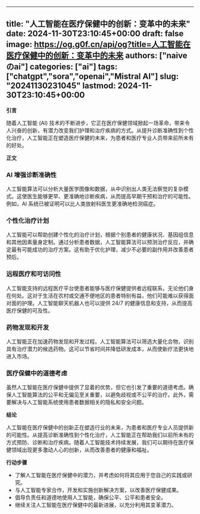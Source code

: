 
---
title: "人工智能在医疗保健中的创新：变革中的未来"
date: 2024-11-30T23:10:45+00:00
draft: false
image: https://og.g0f.cn/api/og?title=人工智能在医疗保健中的创新：变革中的未来
authors: ["naiveのai"]
categories: ["ai"]
tags: ["chatgpt","sora","openai","Mistral AI"]
slug: "20241130231045"
lastmod: 2024-11-30T23:10:45+00:00
---
**引言**

随着人工智能 (AI) 技术的不断进步，它正在医疗保健领域掀起一场革命，带来令人兴奋的创新，有潜力改变我们护理和治疗疾病的方式。从提升诊断准确性到个性化治疗，人工智能正在塑造医疗保健的未来，为患者和医疗专业人员带来前所未有的好处。

**正文**

### AI 增强诊断准确性

人工智能算法可以分析大量医学图像和数据，从中识别出人类无法察觉的复杂模式。这使医生能够更早、更准确地诊断疾病，从而提高早期干预和治疗的可能性。例如，AI 系统已被证明可以比人类放射科医生更准确地检测癌症。

### 个性化治疗计划

人工智能可以帮助创建个性化的治疗计划，根据个别患者的健康状况、基因组信息和其他因素量身定制。通过分析患者数据，人工智能算法可以预测治疗反应，并确定最有可能成功的治疗方案。这有助于优化护理，减少不必要的副作用并改善患者预后。

### 远程医疗和可访问性

人工智能支持的远程医疗平台使患者能够与医疗保健提供者远程联系，无论他们身在何处。这对于生活在农村或交通不便地区的患者特别有益，他们可能难以获得面对面的护理。人工智能聊天机器人也可以提供 24/7 的健康信息和支持，从而提高医疗保健的可及性。

### 药物发现和开发

人工智能正在加速药物发现和开发过程。人工智能算法可以筛选大量化合物，识别具有治疗潜力的候选药物。这可以节省时间并降低研发成本，从而使新疗法更快地进入市场。

### 医疗保健中的道德考虑

虽然人工智能在医疗保健中提供了显着的优势，但它也引发了重要的道德考虑。确保人工智能算法的公平和无偏见至关重要，以避免歧视或不公平的治疗。此外，需要解决与人工智能系统使用患者数据相关的隐私和安全问题。

**结论**

人工智能在医疗保健中的创新正在塑造行业的未来，为患者和医疗专业人员提供新的可能性。从提高诊断准确性到个性化治疗，人工智能正在帮助我们以前所未有的方式预防、诊断和治疗疾病。随着人工智能技术持续发展，我们可以期待在医疗保健领域出现更多激动人心的创新，从而改善患者的健康和福祉。

**行动步骤**

* 了解人工智能在医疗保健中的潜力，并考虑如何将其应用于您自己的实践或研究。
* 与人工智能专家合作，开发和实施创新解决方案，以改善医疗保健成果。
* 倡导负责任和道德地使用人工智能，确保公平、公平和患者安全。
* 继续关注人工智能在医疗保健中的最新进展，以充分利用其变革潜力。